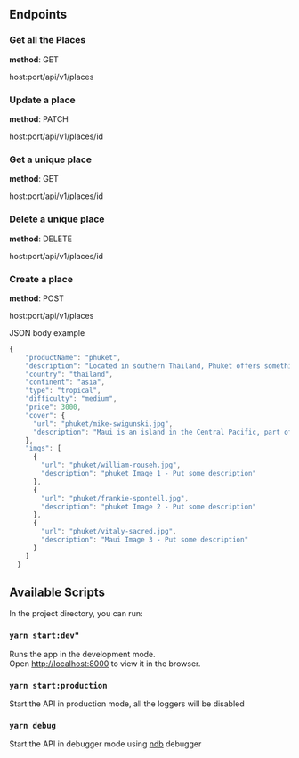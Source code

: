 ## Endpoints

### Get all the Places
**method**: GET

host:port/api/v1/places

### Update a place
**method**: PATCH

host:port/api/v1/places/id

### Get a unique place
**method**: GET

host:port/api/v1/places/id

### Delete a unique place
**method**: DELETE

host:port/api/v1/places/id

### Create a place
**method**: POST

host:port/api/v1/places

JSON body example

```javascript
{
    "productName": "phuket",
    "description": "Located in southern Thailand, Phuket offers something for everyone, especially budget-minded travelers. Everything from accommodations to spa treatments to boat tours come with a low price tag. For stunning scenery, check out the limestone cliffs of Phang Nga Bay and lounge on Phuket's gorgeous white sand beaches. Other must-sees include Wat Chalong Temple and the Big Buddha. Once the sun sets, take part in the island's lively nightlife scene.",
    "country": "thailand",
    "continent": "asia",
    "type": "tropical",
    "difficulty": "medium",
    "price": 3000,
    "cover": {
      "url": "phuket/mike-swigunski.jpg",
      "description": "Maui is an island in the Central Pacific, part of the Hawaiian archipelago."
    },
    "imgs": [
      {
        "url": "phuket/william-rouseh.jpg",
        "description": "phuket Image 1 - Put some description"
      },
      {
        "url": "phuket/frankie-spontell.jpg",
        "description": "phuket Image 2 - Put some description"
      },
      {
        "url": "phuket/vitaly-sacred.jpg",
        "description": "Maui Image 3 - Put some description"
      }
    ]
  }
```


## Available Scripts

In the project directory, you can run:

### `yarn start:dev"`

Runs the app in the development mode.<br />
Open [http://localhost:8000](http://localhost:8000) to view it in the browser.

### `yarn start:production`

Start the API in production mode, all the loggers will be disabled<br />

### `yarn debug`

Start the API in debugger mode using [ndb](https://github.com/GoogleChromeLabs/ndb) debugger <br />